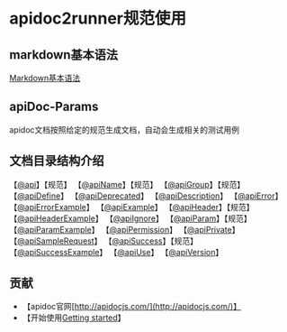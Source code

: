 # apidoc2runner规范使用

## markdown基本语法
[Markdown基本语法](https://www.jianshu.com/p/191d1e21f7ed)


## apiDoc-Params

apidoc文档按照给定的规范生成文档，自动会生成相关的测试用例

## 文档目录结构介绍
【[@api](/apidocs/api.html)】【规范】
【[@apiName](/apidocs/name.html)】【规范】
【[@apiGroup](/apidocs/group.html)】【规范】
【[@apiDefine]()】
【[@apiDeprecated]()】
【[@apiDescription]()】
【[@apiError]()】
【[@apiErrorExample]()】
【[@apiExample]()】
【[@apiHeader](/apidocs/header.html)】【规范】
【[@apiHeaderExample]()】
【[@apiIgnore]()】
【[@apiParam](/apidocs/param.html)】【规范】
【[@apiParamExample]()】
【[@apiPermission]()】
【[@apiPrivate]()】
【[@apiSampleRequest]()】
【[@apiSuccess](/apidocs/success.html)】【规范】
【[@apiSuccessExample]()】
【[@apiUse]()】
【[@apiVersion]()】








## 贡献

- 【apidoc官网[http://apidocjs.com/](http://apidocjs.com/)】
- 【开始使用[Getting started](http://apidocjs.com/#getting-started)】
